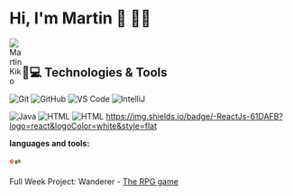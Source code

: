 # Hi, I'm Martin :wave: :man_technologist:

<a href="https://www.linkedin.com/in/martin-kiko-250480130/">
  <img align="left" alt="Martin Kiko" width="22px" src="https://raw.githubusercontent.com/peterthehan/peterthehan/master/assets/linkedin.svg" />
</a>

<br />

## 🚀💻 Technologies & Tools

  ![Git](https://img.shields.io/badge/-Git-black?style=flat-square&logo=git)
  ![GitHub](https://img.shields.io/badge/-GitHub-181717?style=flat-square&logo=github)
  ![VS Code](https://img.shields.io/badge/-VS%20Code-007ACC?style=flat-square&logo=visual-studio-code)
  ![IntelliJ](https://img.shields.io/badge/-IntelliJ%20IDEA-black?style=flat-square&logo=jetbrains)
  
  ![Java](https://img.shields.io/badge/Java-orange?style=flat-square&logo=java)
  ![HTML](https://img.shields.io/badge/HTML-orange?style=flat-square&logo=html)
  ![HTML](https://img.shields.io/badge/HTML-orange?style=flat-square&logo=html)
  https://img.shields.io/badge/-ReactJs-61DAFB?logo=react&logoColor=white&style=flat


**languages and tools:**

<code><img height="20" src="https://raw.githubusercontent.com/github/explore/80688e429a7d4ef2fca1e82350fe8e3517d3494d/topics/git/git.png"></code>

Full Week Project: Wanderer - [The RPG game](https://github.com/MartinKiko/MartinKiko/tree/master/wanderer-java)
